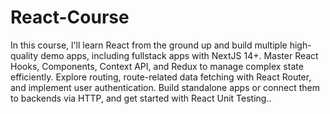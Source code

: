 # React-Course
In this course, l'll learn React from the ground up and build multiple high-quality demo apps, including fullstack apps with NextJS 14+. Master React Hooks, Components, Context API, and Redux to manage complex state efficiently. Explore routing, route-related data fetching with React Router, and implement user authentication. Build standalone apps or connect them to backends via HTTP, and get started with React Unit Testing..

